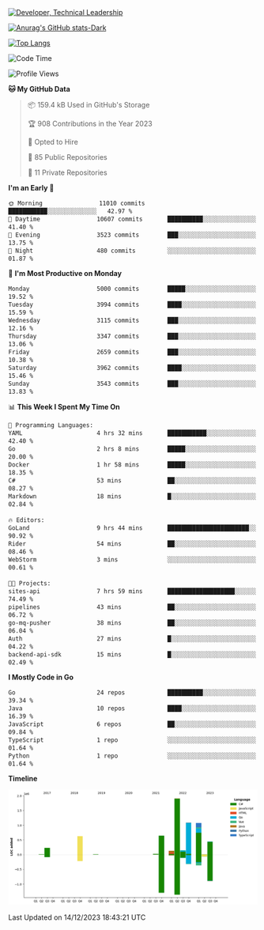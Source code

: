 <div>
  <a href="https://www.linkedin.com/in/arielpineiro/" target="_blank" rel="nofollow noopener noreferrer">
    <img src="https://img.shields.io/badge/-LinkedIn-%230077B5?style=for-the-badge&logo=linkedin&logoColor=white" alt="Developer, Technical Leadership" title="Ariel Piñeiro">
  </a>
</div>

[![Anurag's GitHub stats-Dark](https://github-readme-stats.vercel.app/api?username=arielsrv&show_icons=true&theme=dark#gh-dark-mode-only)](https://github.com/anuraghazra/github-readme-stats#gh-dark-mode-only)

[![Top Langs](https://github-readme-stats.vercel.app/api/top-langs/?username=arielsrv&layout=compact&langs_count=10&theme=dark#gh-dark-mode-only)](https://github.com/anuraghazra/github-readme-stats&theme=dark#gh-dark-mode-only)

<!--START_SECTION:waka-->
![Code Time](http://img.shields.io/badge/Code%20Time-343%20hrs%208%20mins-blue)

![Profile Views](http://img.shields.io/badge/Profile%20Views-1-blue)

**🐱 My GitHub Data** 

> 📦 159.4 kB Used in GitHub's Storage 
 > 
> 🏆 908 Contributions in the Year 2023
 > 
> 💼 Opted to Hire
 > 
> 📜 85 Public Repositories 
 > 
> 🔑 11 Private Repositories 
 > 
**I'm an Early 🐤** 

```text
🌞 Morning                11010 commits       ███████████░░░░░░░░░░░░░░   42.97 % 
🌆 Daytime                10607 commits       ██████████░░░░░░░░░░░░░░░   41.40 % 
🌃 Evening                3523 commits        ███░░░░░░░░░░░░░░░░░░░░░░   13.75 % 
🌙 Night                  480 commits         ░░░░░░░░░░░░░░░░░░░░░░░░░   01.87 % 
```
📅 **I'm Most Productive on Monday** 

```text
Monday                   5000 commits        █████░░░░░░░░░░░░░░░░░░░░   19.52 % 
Tuesday                  3994 commits        ████░░░░░░░░░░░░░░░░░░░░░   15.59 % 
Wednesday                3115 commits        ███░░░░░░░░░░░░░░░░░░░░░░   12.16 % 
Thursday                 3347 commits        ███░░░░░░░░░░░░░░░░░░░░░░   13.06 % 
Friday                   2659 commits        ███░░░░░░░░░░░░░░░░░░░░░░   10.38 % 
Saturday                 3962 commits        ████░░░░░░░░░░░░░░░░░░░░░   15.46 % 
Sunday                   3543 commits        ███░░░░░░░░░░░░░░░░░░░░░░   13.83 % 
```


📊 **This Week I Spent My Time On** 

```text
💬 Programming Languages: 
YAML                     4 hrs 32 mins       ███████████░░░░░░░░░░░░░░   42.40 % 
Go                       2 hrs 8 mins        █████░░░░░░░░░░░░░░░░░░░░   20.00 % 
Docker                   1 hr 58 mins        █████░░░░░░░░░░░░░░░░░░░░   18.35 % 
C#                       53 mins             ██░░░░░░░░░░░░░░░░░░░░░░░   08.27 % 
Markdown                 18 mins             █░░░░░░░░░░░░░░░░░░░░░░░░   02.84 % 

🔥 Editors: 
GoLand                   9 hrs 44 mins       ███████████████████████░░   90.92 % 
Rider                    54 mins             ██░░░░░░░░░░░░░░░░░░░░░░░   08.46 % 
WebStorm                 3 mins              ░░░░░░░░░░░░░░░░░░░░░░░░░   00.61 % 

🐱‍💻 Projects: 
sites-api                7 hrs 59 mins       ███████████████████░░░░░░   74.49 % 
pipelines                43 mins             ██░░░░░░░░░░░░░░░░░░░░░░░   06.72 % 
go-mq-pusher             38 mins             ██░░░░░░░░░░░░░░░░░░░░░░░   06.04 % 
Auth                     27 mins             █░░░░░░░░░░░░░░░░░░░░░░░░   04.22 % 
backend-api-sdk          15 mins             █░░░░░░░░░░░░░░░░░░░░░░░░   02.49 % 
```

**I Mostly Code in Go** 

```text
Go                       24 repos            ██████████░░░░░░░░░░░░░░░   39.34 % 
Java                     10 repos            ████░░░░░░░░░░░░░░░░░░░░░   16.39 % 
JavaScript               6 repos             ██░░░░░░░░░░░░░░░░░░░░░░░   09.84 % 
TypeScript               1 repo              ░░░░░░░░░░░░░░░░░░░░░░░░░   01.64 % 
Python                   1 repo              ░░░░░░░░░░░░░░░░░░░░░░░░░   01.64 % 
```



**Timeline**

![Lines of Code chart](https://raw.githubusercontent.com/arielsrv/arielsrv/main/assets/bar_graph.png)


 Last Updated on 14/12/2023 18:43:21 UTC
<!--END_SECTION:waka-->
